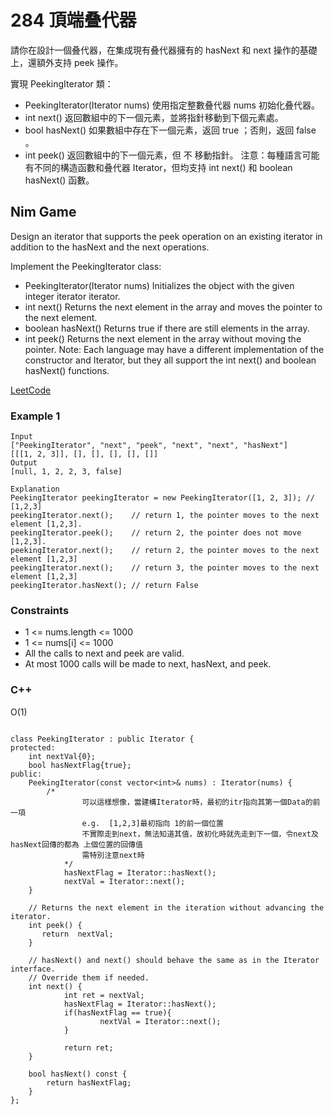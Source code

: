 # 284 頂端叠代器

請你在設計一個叠代器，在集成現有叠代器擁有的 hasNext 和 next 操作的基礎上，還額外支持 peek 操作。

實現 PeekingIterator 類：

* PeekingIterator(Iterator<int> nums) 使用指定整數叠代器 nums 初始化叠代器。
* int next() 返回數組中的下一個元素，並將指針移動到下個元素處。
* bool hasNext() 如果數組中存在下一個元素，返回 true ；否則，返回 false 。
* int peek() 返回數組中的下一個元素，但 不 移動指針。
注意：每種語言可能有不同的構造函數和叠代器 Iterator，但均支持 int next() 和 boolean hasNext() 函數。

## Nim Game

Design an iterator that supports the peek operation on an existing iterator in addition to the hasNext and the next operations.

Implement the PeekingIterator class:

* PeekingIterator(Iterator<int> nums) Initializes the object with the given integer iterator iterator.
* int next() Returns the next element in the array and moves the pointer to the next element.
* boolean hasNext() Returns true if there are still elements in the array.
* int peek() Returns the next element in the array without moving the pointer.
Note: Each language may have a different implementation of the constructor and Iterator, but they all support the int next() and boolean hasNext() functions.
 
[LeetCode](https://leetcode.cn/problems/peeking-iterator/)

### Example 1

```
Input
["PeekingIterator", "next", "peek", "next", "next", "hasNext"]
[[[1, 2, 3]], [], [], [], [], []]
Output
[null, 1, 2, 2, 3, false]

Explanation
PeekingIterator peekingIterator = new PeekingIterator([1, 2, 3]); // [1,2,3]
peekingIterator.next();    // return 1, the pointer moves to the next element [1,2,3].
peekingIterator.peek();    // return 2, the pointer does not move [1,2,3].
peekingIterator.next();    // return 2, the pointer moves to the next element [1,2,3]
peekingIterator.next();    // return 3, the pointer moves to the next element [1,2,3]
peekingIterator.hasNext(); // return False
```


### Constraints

* 1 <= nums.length <= 1000
* 1 <= nums[i] <= 1000
* All the calls to next and peek are valid.
* At most 1000 calls will be made to next, hasNext, and peek.

### C++ 

O(1)

```

class PeekingIterator : public Iterator {
protected:
	int nextVal{0};
	bool hasNextFlag{true};
public:
	PeekingIterator(const vector<int>& nums) : Iterator(nums) {
	    /*
				可以這樣想像，當建構Iterator時，最初的itr指向其第一個Data的前一項
				e.g.  [1,2,3]最初指向 1的前一個位置
				不實際走到next，無法知道其值，故初化時就先走到下一個，令next及hasNext回傳的都為 上個位置的回傳值
				需特別注意next時
			*/
			hasNextFlag = Iterator::hasNext();
			nextVal = Iterator::next();
	}
	
    // Returns the next element in the iteration without advancing the iterator.
	int peek() {
       return  nextVal;
	}
	
	// hasNext() and next() should behave the same as in the Iterator interface.
	// Override them if needed.
	int next() {
			int ret = nextVal;
			hasNextFlag = Iterator::hasNext();
			if(hasNextFlag == true){
					nextVal = Iterator::next();
			}
			
			return ret;
	}
	
	bool hasNext() const {
	    return hasNextFlag;
	}
};
```